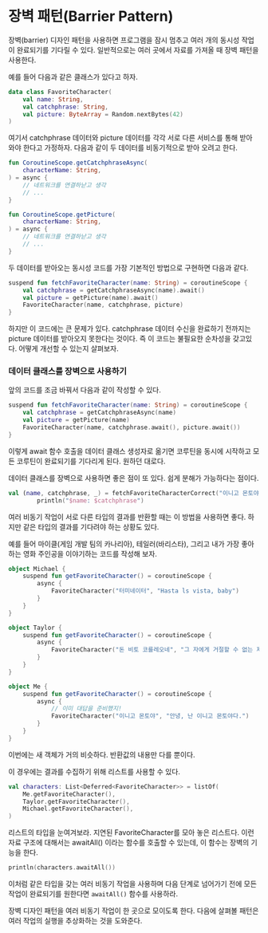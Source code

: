 # 장벽 패턴(Barrier Pattern)

장벽(barrier) 디자인 패턴을 사용하면 프로그램을 잠시 멈추고 여러 개의 동시성 작업이 완료되기를 기다릴 수 있다. 일반적으로는 여러 곳에서 자료를 가져올 때 장벽 패턴을 사용한다.

예를 들어 다음과 같은 클래스가 있다고 하자.

```kotlin
data class FavoriteCharacter(
    val name: String,
    val catchphrase: String,
    val picture: ByteArray = Random.nextBytes(42)
)
```

여기서 catchphrase 데이터와 picture 데이터를 각각 서로 다른 서비스를 통해 받아 와야 한다고 가정하자. 다음과 같이 두 데이터를 비동기적으로 받아 오려고 한다.

```kotlin
fun CoroutineScope.getCatchphraseAsync(
    characterName: String,
) = async {
    // 네트워크를 연결하낟고 생각
    // ...
}

fun CoroutineScope.getPicture(
    characterName: String,
) = async {
    // 네트워크를 연결하낟고 생각
    // ...
}
```

두 데이터를 받아오는 동시성 코드를 가장 기본적인 방법으로 구현하면 다음과 같다.

```kotlin
suspend fun fetchFavoriteCharacter(name: String) = coroutineScope { 
    val catchphrase = getCatchphraseAsync(name).await()
    val picture = getPicture(name).await()
    FavoriteCharacter(name, catchphrase, picture)
}
```

하지만 이 코드에는 큰 문제가 있다. catchphrase 데이터 수신을 완료하기 전까지는 picture 데이터를 받아오지 못한다는 것이다. 즉 이 코드는 불필요한 순차성을 갖고있다. 어떻게 개선할 수 있는지 살펴보자.

### 데이터 클래스를 장벽으로 사용하기

앞의 코드를 조금 바꿔서 다음과 같이 작성할 수 있다.

```kotlin
suspend fun fetchFavoriteCharacter(name: String) = coroutineScope {
    val catchphrase = getCatchphraseAsync(name)
    val picture = getPicture(name)
    FavoriteCharacter(name, catchphrase.await(), picture.await())
}
```

이렇게 await 함수 호출을 데이터 클래스 생성자로 옮기면 코루틴을 동시에 시작하고 모든 코루틴이 완료되기를 기다리게 된다. 원하던 대로다.

데이터 클래스를 장벽으로 사용하면 좋은 점이 또 있다. 쉽게 분해가 가능하다는 점이다.

```kotlin
val (name, catchphrase, _) = fetchFavoriteCharacterCorrect("이니고 몬토야")
        println("$name: $catchphrase")
```

여러 비동기 작업이 서로 다른 타입의 결과를 반환할 때는 이 방법을 사용하면 좋다. 하지만 같은 타입의 결과를 기다려야 하는 상황도 있다.

예를 들어 마이클(게임 개발 팀의 카나리아), 테일러(바리스타), 그리고 내가 가장 좋아하는 영화 주인공을 이야기하는 코드를 작성해 보자.

```kotlin
object Michael {
    suspend fun getFavoriteCharacter() = coroutineScope { 
        async { 
            FavoriteCharacter("터미네이터", "Hasta ls vista, baby")
        }
    }
}

object Taylor {
    suspend fun getFavoriteCharacter() = coroutineScope { 
        async { 
            FavoriteCharacter("돈 비토 코를레오네", "그 자에게 거절할 수 없는 제안을 하겠다.")
        }
    }
}

object Me {
    suspend fun getFavoriteCharacter() = coroutineScope { 
        async { 
            // 이미 대답을 준비했지!
            FavoriteCharacter("이니고 몬토야", "안녕, 난 이니고 몬토야다.")
        }
    }
}
```

이번에는 새 객체가 거의 비슷하다. 반환값의 내용만 다를 뿐이다.

이 경우에는 결과를 수집하기 위해 리스트를 사용할 수 있다.

```kotlin
val characters: List<Deferred<FavoriteCharacter>> = listOf(
    Me.getFavoriteCharacter(),
    Taylor.getFavoriteCharacter(),
    Michael.getFavoriteCharacter(),
)
```

리스트의 타입을 눈여겨보라. 지연된 FavoriteCharacter를 모아 놓은 리스트다. 이런 자료 구조에 대해서는 awaitAll() 이라는 함수를 호출할 수 있는데, 이 함수는 장벽의 기능을 한다.

```kotlin
println(characters.awaitAll())
```

이처럼 같은 타입을 갖는 여러 비동기 작업을 사용하며 다음 단계로 넘어가기 전에 모든 작업이 완료되기를 원한다면 `awaitAll()` 함수를 사용하라.

장벽 디자인 패턴을 여러 비동기 작업이 한 곳으로 모이도록 한다. 다음에 살펴볼 패턴은 여러 작업의 실행을 추상화하는 것을 도와준다.
